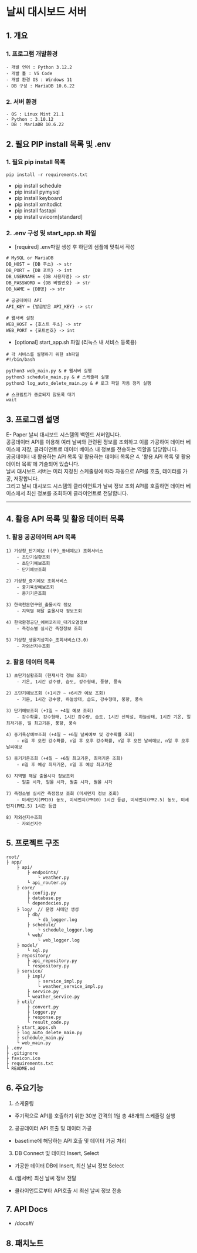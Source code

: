 # 날씨 대시보드 서버

## 1. 개요
### 1. 프로그램 개발환경
    - 개발 언어 : Python 3.12.2
    - 개발 툴 : VS Code
    - 개발 환경 OS : Windows 11
    - DB 구성 : MariaDB 10.6.22

### 2. 서버 환경
    - OS : Linux Mint 21.1
    - Python : 3.10.12
    - DB : MariaDB 10.6.22

## 2. 필요 PIP install 목록 및 .env
### 1. 필요 pip install 목록
```
pip install -r requirements.txt
```
- pip install schedule
- pip install pymysql
- pip install keyboard
- pip install xmltodict
- pip install fastapi
- pip install uvicorn[standard]

### 2. .env 구성 및 start_app.sh 파일
- [required] .env파일 생성 후 하단의 샘플에 맞춰서 작성
```
# MySQL or MariaDB
DB_HOST = {DB 주소} -> str
DB_PORT = {DB 포트} -> int
DB_USERNAME = {DB 사용자명} -> str
DB_PASSWORD = {DB 비밀번호} -> str
DB_NAME = {DB명} -> str

# 공공데이터 API
API_KEY = {발급받은 API_KEY} -> str

# 웹서버 설정
WEB_HOST = {호스트 주소} -> str
WEB_PORT = {포트번호} -> int
```
- [optional] start_app.sh 파일 (리눅스 내 서비스 등록용)
```
# 각 서비스를 실행하기 위한 sh파일
#!/bin/bash

python3 web_main.py & # 웹서버 실행
python3 schedule_main.py & # 스케줄러 실행
python3 log_auto_delete_main.py & # 로그 파일 자동 정리 실행

# 스크립트가 종료되지 않도록 대기
wait
```

## 3. 프로그램 설명
E- Paper 날씨 대시보드 시스템의 백엔드 서버입니다.   
공공데이터 API를 이용해 여러 날씨와 관련된 정보를 조회하고 이를 가공하여 데이터 베이스에 저장, 클라이언트로 데이터 베이스 내 정보를 전송하는 역할을 담당합니다.   
공공데이터 내 활용하는 API 목록 및 활용하는 데이터 목록은 4. '활용 API 목록 및 활용 데이터 목록'에 기술되어 있습니다.   
날씨 대시보드 서버는 미리 지정된 스케줄링에 따라 자동으로 API를 호출, 데이터를 가공, 저장합니다.   
그리고 날씨 대시보드 시스템의 클라이언트가 날씨 정보 조회 API를 호출하면 데이터 베이스에서 최신 정보를 조회하여 클라이언트로 전달합니다.   
<hr />

## 4. 활용 API 목록 및 활용 데이터 목록
### 1. 활용 공공데이터 API 목록
    1) 기상청_단기예보 ((구)_동네예보) 조회서비스
        - 초단기실황조회
        - 초단기예보조회
        - 단기예보조회

    2) 기상청_중기예보 조회서비스
        - 중기육상예보조회
        - 중기기온조회

    3) 한국천문연구원_출몰시각 정보
        - 지역별 해달 출몰시각 정보조회

    4) 한국환경공단_에어코리아_대기오염정보
        - 측정소별 실시간 측정정보 조회

    5) 기상청_생활기상지수_조회서비스(3.0)
        - 자외선지수조회

### 2. 활용 데이터 목록
    1) 초단기실황조회 (현재시각 정보 조회)
        - 기온, 1시간 강수량, 습도, 강수형태, 풍향, 풍속

    2) 초단기예보조회 (+1시간 ~ +6시간 예보 조회)
        - 기온, 1시간 강수량, 하늘상태, 습도, 강수형태, 풍향, 풍속

    3) 단기예보조회 (+1일 ~ +4일 예보 조회)
        - 강수확률, 강수형태, 1시간 강수량, 습도, 1시간 신적설, 하늘상태, 1시간 기온, 일 최저기온, 일 최고기온, 풍향, 풍속

    4) 중기육상예보조회 (+4일 ~ +6일 날씨예보 및 강수확률 조회)
        - n일 후 오전 강수확률, n일 후 오후 강수확률, n일 후 오전 날씨예보, n일 후 오후 날씨예보

    5) 중기기온조회 (+4일 ~ +6일 최고기온, 최저기온 조회)
        - n일 후 예상 최저기온, n일 후 예상 최고기온

    6) 지역별 해달 출몰시각 정보조회
        - 일출 시각, 일몰 시각, 월출 시각, 월몰 시각

    7) 측정소별 실시간 측정정보 조회 (미세먼지 정보 조회)
        - 미세먼지(PM10) 농도, 미세먼지(PM10) 1시간 등급, 미세먼지(PM2.5) 농도, 미세먼지(PM2.5) 1시간 등급

    8) 자외선지수조회
        - 자외선지수


## 5. 프로젝트 구조
```
root/
├ app/
    ├ api/
        ├ endpoints/
            └ weather.py
        └ api_router.py
    ├ core/
        ├ config.py
        ├ database.py
        └ dependecies.py
    ├ log/  // 운영 시에만 생성
        ├ db/
            └ db_logger.log
        ├ schedule/
            └ schedule_logger.log
        └ web/
            └ web_logger.log
    ├ model/
        └ sql.py
    ├ repository/
        ├ api_repository.py
        └ respository.py
    ├ service/
        ├ impl/
            ├ service_impl.py
            └ weather_service_impl.py
        ├ service.py
        └ weather_service.py
    ├ util/
        ├ convert.py
        ├ logger.py
        ├ response.py
        └ result_code.py
    ├ start_apps.sh
    ├ log_auto_delete_main.py
    ├ schedule_main.py
    └ web_main.py
├ .env
├ .gitignore
├ favicon.ico
├ requirements.txt
└ README.md
```

## 6. 주요기능
1. 스케줄링
- 주기적으로 API를 호출하기 위한 30분 간격의 1일 총 48개의 스케줄링 실행
2. 공공데이터 API 호출 및 데이터 가공
- basetime에 해당하는 API 호출 및 데이터 가공 처리
3. DB Connect 및 데이터 Insert, Select
- 가공한 데이터 DB에 Insert, 최신 날씨 정보 Select
4. (웹서버) 최신 날씨 정보 전달
- 클라이언트로부터 API호출 시 최신 날씨 정보 전송

## 7. API Docs
- /docs#/

## 8. 패치노트